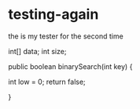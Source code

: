 # testing-again
the is my tester for the second time



 int[] data;
 int size;

 public boolean binarySearch(int key) {
 
  int low = 0;
  return false;
  
 }
